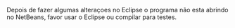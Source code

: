 Depois de fazer algumas alteraçoes no Eclipse o programa não esta abrindo no NetBeans, favor usar o Eclipse ou compilar para testes.
